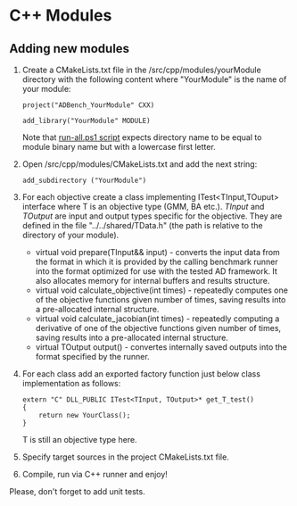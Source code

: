 

# C++ Modules

## Adding new modules
1. Create a CMakeLists.txt file in the /src/cpp/modules/yourModule directory with the following content where "YourModule" is the name of your module:
	```
	project("ADBench_YourModule" CXX)

	add_library("YourModule" MODULE)
	```
	
	Note that [run-all.ps1 script](../Architecture.md#global-runner) expects directory name to be equal to module binary name but with a lowercase first letter.
2. Open /src/cpp/modules/CMakeLists.txt and add the next string: 
	```
	add_subdirectory ("YourModule")
	```
3. <span id="itest-implementation"> For each objective create a class implementing ITest<TInput,TOuput> interface where T is an objective type (GMM, BA etc.). *TInput* and *TOutput* are input and output types specific for the objective. They are defined in the file "../../shared/TData.h" (the path is relative to the directory of your module).
	 - virtual void prepare(TInput&& input) - converts the input data from the format in which it is provided by the calling benchmark runner into the format optimized for use with the tested AD framework. It also allocates memory for internal buffers and results structure.
	 - virtual  void  calculate_objective(int times) - repeatedly computes one of the objective functions given number of times, saving results into a pre-allocated internal structure.
	 - virtual  void  calculate_jacobian(int times)  - repeatedly computing a derivative of one of the objective functions given number of times, saving results into a pre-allocated internal structure.
	 - virtual TOutput output() - convertes internally saved outputs into the format specified by the runner.
	</span>

4. For each class add an exported factory function just below class implementation as follows:
	```
	extern "C" DLL_PUBLIC ITest<TInput, TOutput>* get_T_test()
	{
	    return new YourClass();
	}
	```
	T is still an objective type here.
5. Specify target sources in the project CMakeLists.txt file.
6. Compile, run via C++ runner and enjoy!

Please, don't forget to add unit tests.
